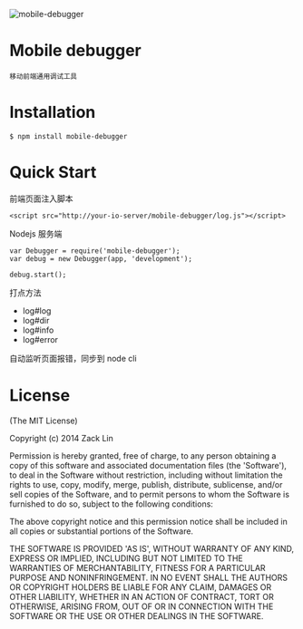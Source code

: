![mobile-debugger](https://badge.fury.io/js/mobile-debugger.svg)

Mobile debugger
========
	
	移动前端通用调试工具

Installation
========

    $ npm install mobile-debugger

Quick Start
========

前端页面注入脚本

  	<script src="http://your-io-server/mobile-debugger/log.js"></script>	

Nodejs 服务端

	var Debugger = require('mobile-debugger');
    var debug = new Debugger(app, 'development');

  	debug.start();

  打点方法
    
  - log#log  	
  - log#dir
  - log#info
  - log#error

自动监听页面报错，同步到 node cli

License
=======

(The MIT License)

Copyright (c) 2014 Zack Lin

Permission is hereby granted, free of charge, to any person obtaining a copy of this software and associated documentation files (the 'Software'), to deal in the Software without restriction, including without limitation the rights to use, copy, modify, merge, publish, distribute, sublicense, and/or sell copies of the Software, and to permit persons to whom the Software is furnished to do so, subject to the following conditions:

The above copyright notice and this permission notice shall be included in all copies or substantial portions of the Software.

THE SOFTWARE IS PROVIDED 'AS IS', WITHOUT WARRANTY OF ANY KIND, EXPRESS OR IMPLIED, INCLUDING BUT NOT LIMITED TO THE WARRANTIES OF MERCHANTABILITY, FITNESS FOR A PARTICULAR PURPOSE AND NONINFRINGEMENT. IN NO EVENT SHALL THE AUTHORS OR COPYRIGHT HOLDERS BE LIABLE FOR ANY CLAIM, DAMAGES OR OTHER LIABILITY, WHETHER IN AN ACTION OF CONTRACT, TORT OR OTHERWISE, ARISING FROM, OUT OF OR IN CONNECTION WITH THE SOFTWARE OR THE USE OR OTHER DEALINGS IN THE SOFTWARE.